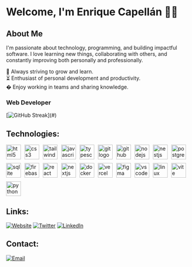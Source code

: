 # Welcome, I'm Enrique Capellán 🙋‍♂️

## About Me


I'm passionate about technology, programming, and building impactful software. I love learning new things, collaborating with others, and constantly improving both personally and professionally.

🌱 Always striving to grow and learn.<br>
⏳ Enthusiast of personal development and productivity.<br>
� Enjoy working in teams and sharing knowledge.<br>

### Web Developer

[![GitHub Streak]([https://streak-stats.demolab.com?user=enriquecapellan&theme=highcontrast&border_radius=7&hide_border=true&exclude_days=Sun%2CSat&card_width=467](https://streak-stats.demolab.com/?user=enriquecapellan&theme=highcontrast&border_radius=7&hide_border=true&exclude_days=Sun%2CSat&card_width=467))](#)

## Technologies:

<div style="display: flex; gap: 10px; flex-wrap: wrap;">
  <img src="https://skillicons.dev/icons?i=html" height="40" alt="html5 logo"  />
  <img src="https://skillicons.dev/icons?i=css" height="40" alt="css3 logo"  />
  <img src="https://skillicons.dev/icons?i=tailwind" height="40" alt="tailwindcss logo"  />
  <img src="https://skillicons.dev/icons?i=js" height="40" alt="javascript logo"  />
  <img src="https://skillicons.dev/icons?i=ts" height="40" alt="typescript logo"  />
  <img src="https://skillicons.dev/icons?i=git" height="40" alt="git logo"  />
  <img src="https://skillicons.dev/icons?i=github" height="40" alt="github logo"  />
  <img src="https://skillicons.dev/icons?i=nodejs" height="40" alt="nodejs logo"  />
  <img src="https://skillicons.dev/icons?i=nestjs" height="40" alt="nestjs logo"  />
  <img src="https://skillicons.dev/icons?i=postgres" height="40" alt="postgresql logo"  />
  <img src="https://skillicons.dev/icons?i=sqlite" height="40" alt="sqlite logo"  />
  <img src="https://skillicons.dev/icons?i=firebase" height="40" alt="firebase logo"  />
  <img src="https://skillicons.dev/icons?i=react" height="40" alt="react logo"  />
  <img src="https://skillicons.dev/icons?i=nextjs" height="40" alt="nextjs logo"  />
  <img src="https://skillicons.dev/icons?i=docker" height="40" alt="docker logo"  />
  <img src="https://skillicons.dev/icons?i=vercel" height="40" alt="vercel logo"  />
  <img src="https://skillicons.dev/icons?i=figma" height="40" alt="figma logo"  />
  <img src="https://skillicons.dev/icons?i=vscode" height="40" alt="vscode logo"  />
  <img src="https://skillicons.dev/icons?i=linux" height="40" alt="linux logo"  />
  <img src="https://skillicons.dev/icons?i=vite" height="40" alt="vite logo"  />
  <img src="https://skillicons.dev/icons?i=python" height="40" alt="python logo"  />
</div>

## Links:

[![Website](https://img.shields.io/badge/Website-encapellan.com-4285F4?style=for-the-badge&logo=googlechrome&logoColor=white&labelColor=101010)](https://encapellan.com)
[![Twitter](https://img.shields.io/badge/Twitter-@enriquecapellan-1DA1F2?style=for-the-badge&logo=twitter&logoColor=white&labelColor=101010)](https://twitter.com/fta_capa)
[![LinkedIn](https://img.shields.io/badge/LinkedIn-@enriquecapellan-487FCF?style=for-the-badge&logo=LinkedIn&logoColor=white&labelColor=101010)](https://www.linkedin.com/in/enriquecapellan/)

## Contact:

[![Email](https://img.shields.io/badge/enriqcapellan@gmail.com-email-D14836?style=for-the-badge&logo=gmail&logoColor=white&labelColor=101010)](mailto:enriqcapellan@gmail.com)
